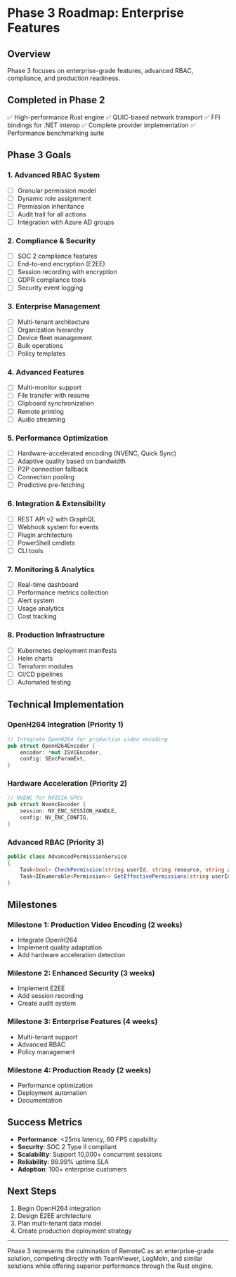 # Phase 3 Roadmap: Enterprise Features

## Overview

Phase 3 focuses on enterprise-grade features, advanced RBAC, compliance, and production readiness.

## Completed in Phase 2

✅ High-performance Rust engine
✅ QUIC-based network transport
✅ FFI bindings for .NET interop
✅ Complete provider implementation
✅ Performance benchmarking suite

## Phase 3 Goals

### 1. Advanced RBAC System
- [ ] Granular permission model
- [ ] Dynamic role assignment
- [ ] Permission inheritance
- [ ] Audit trail for all actions
- [ ] Integration with Azure AD groups

### 2. Compliance & Security
- [ ] SOC 2 compliance features
- [ ] End-to-end encryption (E2EE)
- [ ] Session recording with encryption
- [ ] GDPR compliance tools
- [ ] Security event logging

### 3. Enterprise Management
- [ ] Multi-tenant architecture
- [ ] Organization hierarchy
- [ ] Device fleet management
- [ ] Bulk operations
- [ ] Policy templates

### 4. Advanced Features
- [ ] Multi-monitor support
- [ ] File transfer with resume
- [ ] Clipboard synchronization
- [ ] Remote printing
- [ ] Audio streaming

### 5. Performance Optimization
- [ ] Hardware-accelerated encoding (NVENC, Quick Sync)
- [ ] Adaptive quality based on bandwidth
- [ ] P2P connection fallback
- [ ] Connection pooling
- [ ] Predictive pre-fetching

### 6. Integration & Extensibility
- [ ] REST API v2 with GraphQL
- [ ] Webhook system for events
- [ ] Plugin architecture
- [ ] PowerShell cmdlets
- [ ] CLI tools

### 7. Monitoring & Analytics
- [ ] Real-time dashboard
- [ ] Performance metrics collection
- [ ] Alert system
- [ ] Usage analytics
- [ ] Cost tracking

### 8. Production Infrastructure
- [ ] Kubernetes deployment manifests
- [ ] Helm charts
- [ ] Terraform modules
- [ ] CI/CD pipelines
- [ ] Automated testing

## Technical Implementation

### OpenH264 Integration (Priority 1)
```rust
// Integrate OpenH264 for production video encoding
pub struct OpenH264Encoder {
    encoder: *mut ISVCEncoder,
    config: SEncParamExt,
}
```

### Hardware Acceleration (Priority 2)
```rust
// NVENC for NVIDIA GPUs
pub struct NvencEncoder {
    session: NV_ENC_SESSION_HANDLE,
    config: NV_ENC_CONFIG,
}
```

### Advanced RBAC (Priority 3)
```csharp
public class AdvancedPermissionService
{
    Task<bool> CheckPermission(string userId, string resource, string action);
    Task<IEnumerable<Permission>> GetEffectivePermissions(string userId);
}
```

## Milestones

### Milestone 1: Production Video Encoding (2 weeks)
- Integrate OpenH264
- Implement quality adaptation
- Add hardware acceleration detection

### Milestone 2: Enhanced Security (3 weeks)
- Implement E2EE
- Add session recording
- Create audit system

### Milestone 3: Enterprise Features (4 weeks)
- Multi-tenant support
- Advanced RBAC
- Policy management

### Milestone 4: Production Ready (2 weeks)
- Performance optimization
- Deployment automation
- Documentation

## Success Metrics

- **Performance**: <25ms latency, 60 FPS capability
- **Security**: SOC 2 Type II compliant
- **Scalability**: Support 10,000+ concurrent sessions
- **Reliability**: 99.99% uptime SLA
- **Adoption**: 100+ enterprise customers

## Next Steps

1. Begin OpenH264 integration
2. Design E2EE architecture
3. Plan multi-tenant data model
4. Create production deployment strategy

---

Phase 3 represents the culmination of RemoteC as an enterprise-grade solution, competing directly with TeamViewer, LogMeIn, and similar solutions while offering superior performance through the Rust engine.